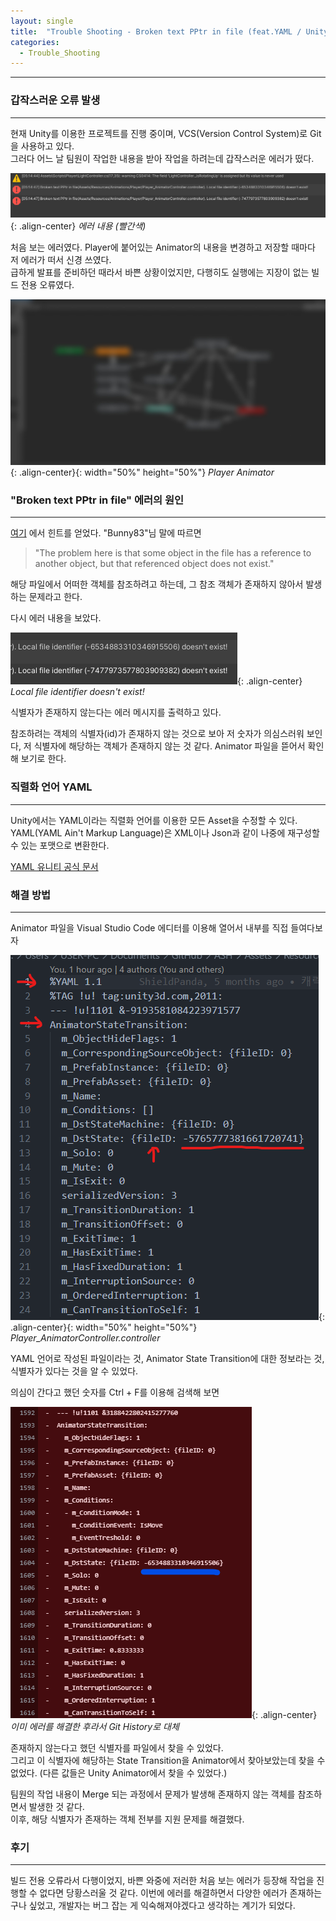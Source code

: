 ```yaml
---
layout: single
title:  "Trouble Shooting - Broken text PPtr in file (feat.YAML / Unity)"
categories:
  - Trouble_Shooting
---
```


---

### 갑작스러운 오류 발생
---

현재 Unity를 이용한 프로젝트를 진행 중이며, VCS(Version Control System)로 Git을 사용하고 있다.  
그러다 어느 날 팀원이 작업한 내용을 받아 작업을 하려는데 갑작스러운 에러가 떴다.

![](/assets/images/trouble_shooting_PPtr.png){: .align-center}
*에러 내용 (빨간색)*

처음 보는 에러였다. Player에 붙어있는 Animator의 내용을 변경하고 저장할 때마다 저 에러가 떠서 신경 쓰였다.  
급하게 발표를 준비하던 때라서 바쁜 상황이었지만, 다행히도 실행에는 지장이 없는 빌드 전용 오류였다.

![](/assets/images/trouble_shooting_PPtr5.jpg){: .align-center}{: width="50%" height="50%"}
*Player Animator*

### "Broken text PPtr in file" 에러의 원인
---

[여기](https://discussions.unity.com/t/what-is-this-error-message-broken-text-pptr-in-file/198824)
에서 힌트를 얻었다. "Bunny83"님 말에 따르면

> "The problem here is that some object in the file has a reference to another object, but that referenced object does not exist."

해당 파일에서 어떠한 객체를 참조하려고 하는데, 그 참조 객체가 존재하지 않아서 발생하는 문제라고 한다.

다시 에러 내용을 보았다.

![](/assets/images/trouble_shooting_PPtr2.png){: .align-center}
*Local file identifier doesn't exist!*

식별자가 존재하지 않는다는 에러 메시지를 출력하고 있다.

참조하려는 객체의 식별자(id)가 존재하지 않는 것으로 보아 저 숫자가 의심스러워 보인다, 저 식별자에 해당하는 객체가 존재하지 않는 것 같다.
Animator 파일을 뜯어서 확인해 보기로 한다.

### 직렬화 언어 YAML
---

Unity에서는 YAML이라는 직렬화 언어를 이용한 모든 Asset을 수정할 수 있다.
YAML(YAML Ain't Markup Language)은 XML이나 Json과 같이 나중에 재구성할 수 있는 포맷으로 변환한다.

[YAML 유니티 공식 문서](https://blog.unity.com/kr/engine-platform/understanding-unitys-serialization-language-yaml)

### 해결 방법
---

Animator 파일을 Visual Studio Code 에디터를 이용해 열어서 내부를 직접 들여다보자

![](/assets/images/trouble_shooting_PPtr6.png){: .align-center}{: width="50%" height="50%"}
*Player_AnimatorController.controller*

YAML 언어로 작성된 파일이라는 것, Animator State Transition에 대한 정보라는 것, 식별자가 있다는 것을 알 수 있었다.

의심이 간다고 했던 숫자를 Ctrl + F를 이용해 검색해 보면

![](/assets/images/trouble_shooting_PPtr3.png){: .align-center}
*이미 에러를 해결한 후라서 Git History로 대체*

존재하지 않는다고 했던 식별자를 파일에서 찾을 수 있었다.  
그리고 이 식별자에 해당하는 State Transition을 Animator에서 찾아보았는데 찾을 수 없었다. (다른 값들은 Unity Animator에서 찾을 수 있었다.)

팀원의 작업 내용이 Merge 되는 과정에서 문제가 발생해 존재하지 않는 객체를 참조하면서 발생한 것 같다.  
이후, 해당 식별자가 존재하는 객체 전부를 지원 문제를 해결했다.

### 후기
---

빌드 전용 오류라서 다행이었지, 바쁜 와중에 저러한 처음 보는 에러가 등장해 작업을 진행할 수 없다면 당황스러울 것 같다.
이번에 에러를 해결하면서 다양한 에러가 존재하는구나 싶었고, 개발자는 버그 잡는 게 익숙해져야겠다고 생각하는 계기가 되었다.